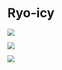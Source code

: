 # Ryo-icy
![](https://img.shields.io/twitter/url?label=Twitter&style=social&url=https%3A%2F%2Ftwitter.com%2F_ryo_yt)


![](https://github-readme-stats.vercel.app/api?username=ryo-icy&show_icons=true&count_private=true)

![](https://github-readme-stats.vercel.app/api/top-langs/?username=ryo-icy&layout=compact&count_private=true)
